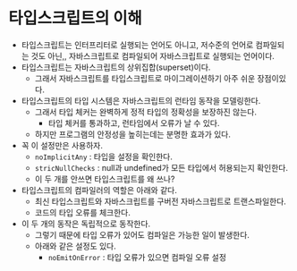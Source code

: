 
# 타입스크립트의 이해
- 타입스크립트는 인터프리터로 실행되는 언어도 아니고, 저수준의 언어로 컴파일되는 것도 아닌,, 자바스크립트로 컴파일되어 자바스크립트로 실행되는 언어이다.
- 타입스크립트는 자바스크립트의 상위집합(superset)이다.
    - 그래서 자바스크립트를 타입스크립트로 마이그레이션하기 아주 쉬운 장점이있다.
- 타입스크립트의 타입 시스템은 자바스크립트의 런타임 동작을 모델링한다.
    - 그래서 타입 체커는 완벽하게 정적 타입의 정확성을 보장하진 않는다.
        - 타입 체커를 통과하고, 런타임에서 오류가 날 수 있다.
    - 하지만 프로그램의 안정성을 높히는데는 분명한 효과가 있다.
- 꼭 이 설정만은 사용하자.
    - `noImplicitAny` : 타입을 설정을 확인한다.
    - `stricNullChecks` : null과 undefined가 모든 타입에서 허용되는지 확인한다.
    - 이 두 개를 안쓰면 타입스크립트를 왜 쓰나?
- 타입스크립트의 컴파일러의 역할은 아래와 같다.
    - 최신 타입스크립트와 자바스크립트를 구버전 자바스크립트로 트랜스파일한다.
    - 코드의 타입 오류를 체크한다.
- 이 두 개의 동작은 독립적으로 동작한다.
    - 그렇기 때문에 타입 오류가 있어도 컴파일은 가능한 일이 발생한다.
    - 아래와 같은 설정도 있다.
        - `noEmitOnError` : 타입 오류가 있으면 컴파일 오류 설정